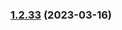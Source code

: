 ### [1.2.33](https://github.com/philips-software/roslyn-analyzers/compare/v0.0.0...v1.2.33) (2023-03-16)

